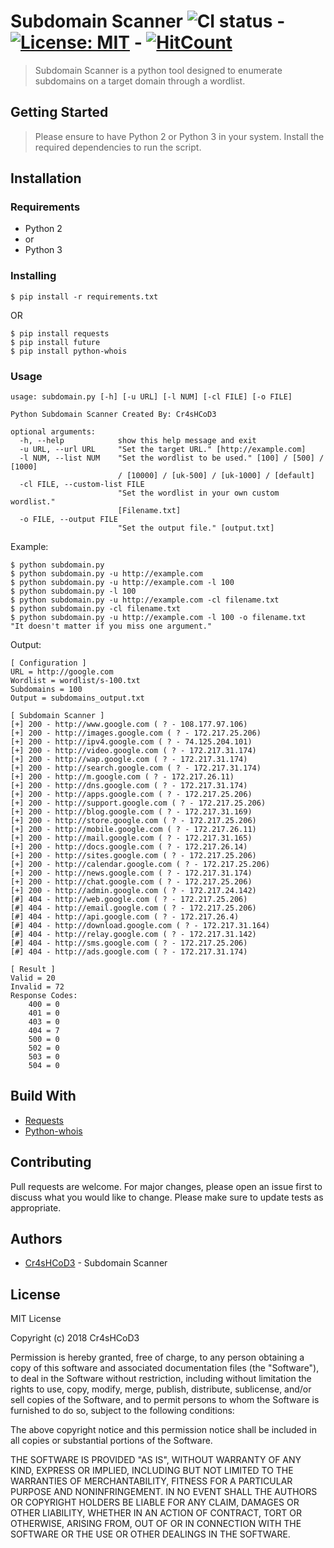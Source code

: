 # Subdomain Scanner ![CI status](https://img.shields.io/badge/build-passing-brightgreen.svg) - [![License: MIT](https://img.shields.io/badge/License-MIT-yellow.svg)](https://opensource.org/licenses/MIT) - [![HitCount](http://hits.dwyl.io/cr4shcod3/subdomain_scanner.svg)](http://hits.dwyl.io/cr4shcod3/subdomain_scanner)

> Subdomain Scanner is a python tool designed to enumerate subdomains on a target domain through a wordlist.

## Getting Started
> Please ensure to have Python 2 or Python 3 in your system. Install the required dependencies to run the script.

## Installation

### Requirements

* Python 2
* or
* Python 3

### Installing

`$ pip install -r requirements.txt`

OR

```
$ pip install requests
$ pip install future
$ pip install python-whois
```

### Usage
```
usage: subdomain.py [-h] [-u URL] [-l NUM] [-cl FILE] [-o FILE]

Python Subdomain Scanner Created By: Cr4sHCoD3

optional arguments:
  -h, --help            show this help message and exit
  -u URL, --url URL     "Set the target URL." [http://example.com]
  -l NUM, --list NUM    "Set the wordlist to be used." [100] / [500] / [1000]
                        / [10000] / [uk-500] / [uk-1000] / [default]
  -cl FILE, --custom-list FILE
                        "Set the wordlist in your own custom wordlist."
                        [Filename.txt]
  -o FILE, --output FILE
                        "Set the output file." [output.txt]
```

Example:
```
$ python subdomain.py
$ python subdomain.py -u http://example.com
$ python subdomain.py -u http://example.com -l 100
$ python subdomain.py -l 100
$ python subdomain.py -u http://example.com -cl filename.txt
$ python subdomain.py -cl filename.txt
$ python subdomain.py -u http://example.com -l 100 -o filename.txt
"It doesn't matter if you miss one argument."
```
Output:
```
[ Configuration ]
URL = http://google.com
Wordlist = wordlist/s-100.txt
Subdomains = 100
Output = subdomains_output.txt

[ Subdomain Scanner ]
[+] 200 - http://www.google.com ( ? - 108.177.97.106)
[+] 200 - http://images.google.com ( ? - 172.217.25.206)
[+] 200 - http://ipv4.google.com ( ? - 74.125.204.101)
[+] 200 - http://video.google.com ( ? - 172.217.31.174)
[+] 200 - http://wap.google.com ( ? - 172.217.31.174)
[+] 200 - http://search.google.com ( ? - 172.217.31.174)
[+] 200 - http://m.google.com ( ? - 172.217.26.11)
[+] 200 - http://dns.google.com ( ? - 172.217.31.174)
[+] 200 - http://apps.google.com ( ? - 172.217.25.206)
[+] 200 - http://support.google.com ( ? - 172.217.25.206)
[+] 200 - http://blog.google.com ( ? - 172.217.31.169)
[+] 200 - http://store.google.com ( ? - 172.217.25.206)
[+] 200 - http://mobile.google.com ( ? - 172.217.26.11)
[+] 200 - http://mail.google.com ( ? - 172.217.31.165)
[+] 200 - http://docs.google.com ( ? - 172.217.26.14)
[+] 200 - http://sites.google.com ( ? - 172.217.25.206)
[+] 200 - http://calendar.google.com ( ? - 172.217.25.206)
[+] 200 - http://news.google.com ( ? - 172.217.31.174)
[+] 200 - http://chat.google.com ( ? - 172.217.25.206)
[+] 200 - http://admin.google.com ( ? - 172.217.24.142)
[#] 404 - http://web.google.com ( ? - 172.217.25.206)
[#] 404 - http://email.google.com ( ? - 172.217.25.206)
[#] 404 - http://api.google.com ( ? - 172.217.26.4)
[#] 404 - http://download.google.com ( ? - 172.217.31.164)
[#] 404 - http://relay.google.com ( ? - 172.217.31.142)
[#] 404 - http://sms.google.com ( ? - 172.217.25.206)
[#] 404 - http://ads.google.com ( ? - 172.217.31.174)

[ Result ]
Valid = 20
Invalid = 72
Response Codes:
    400 = 0
    401 = 0
    403 = 0
    404 = 7
    500 = 0
    502 = 0
    503 = 0
    504 = 0
```

## Build With
* [Requests](https://github.com/requests/requests)
* [Python-whois](https://pypi.org/project/python-whois)

## Contributing
Pull requests are welcome. For major changes, please open an issue first to discuss what you would like to change.
Please make sure to update tests as appropriate.

## Authors
* [Cr4sHCoD3](https://www.facebook.com/EdwardKevinTorvalds) - Subdomain Scanner

## License
MIT License

Copyright (c) 2018 Cr4sHCoD3

Permission is hereby granted, free of charge, to any person obtaining a copy
of this software and associated documentation files (the "Software"), to deal
in the Software without restriction, including without limitation the rights
to use, copy, modify, merge, publish, distribute, sublicense, and/or sell
copies of the Software, and to permit persons to whom the Software is
furnished to do so, subject to the following conditions:

The above copyright notice and this permission notice shall be included in all
copies or substantial portions of the Software.

THE SOFTWARE IS PROVIDED "AS IS", WITHOUT WARRANTY OF ANY KIND, EXPRESS OR
IMPLIED, INCLUDING BUT NOT LIMITED TO THE WARRANTIES OF MERCHANTABILITY,
FITNESS FOR A PARTICULAR PURPOSE AND NONINFRINGEMENT. IN NO EVENT SHALL THE
AUTHORS OR COPYRIGHT HOLDERS BE LIABLE FOR ANY CLAIM, DAMAGES OR OTHER
LIABILITY, WHETHER IN AN ACTION OF CONTRACT, TORT OR OTHERWISE, ARISING FROM,
OUT OF OR IN CONNECTION WITH THE SOFTWARE OR THE USE OR OTHER DEALINGS IN THE
SOFTWARE.
